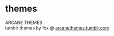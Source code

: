 # themes
ARCANE THEMES<br/>
tumblr themes by fox @ <a href="arcanethemes.tumblr.com">arcanethemes.tumblr.com</a>
